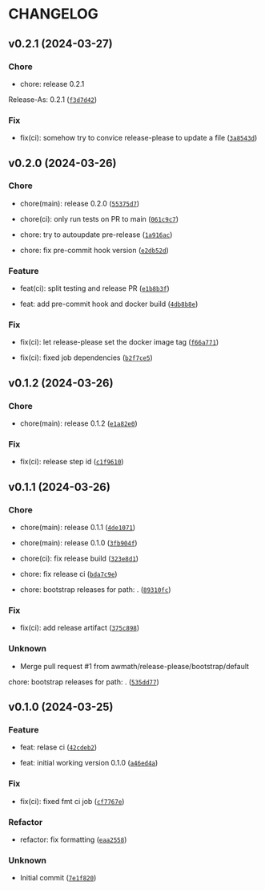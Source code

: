 # CHANGELOG



## v0.2.1 (2024-03-27)

### Chore

* chore: release 0.2.1

Release-As: 0.2.1 ([`f3d7d42`](https://github.com/awmath/pip-license-check/commit/f3d7d42e50be923eed227abc066e858a90a6e3a2))

### Fix

* fix(ci): somehow try to convice release-please to update a file ([`3a8543d`](https://github.com/awmath/pip-license-check/commit/3a8543d7bf85757b35a5b5f103e329ce7608a307))


## v0.2.0 (2024-03-26)

### Chore

* chore(main): release 0.2.0 ([`55375d7`](https://github.com/awmath/pip-license-check/commit/55375d714e735fc6947286e654ce3ce4c13487fe))

* chore(ci): only run tests on PR to main ([`061c9c7`](https://github.com/awmath/pip-license-check/commit/061c9c7a0de7a79854dd6afa45886918196b7207))

* chore: try to autoupdate pre-release ([`1a916ac`](https://github.com/awmath/pip-license-check/commit/1a916acdf2fb5842dcaaadaa09f9d09fb81ce9cf))

* chore: fix pre-commit hook version ([`e2db52d`](https://github.com/awmath/pip-license-check/commit/e2db52d3b5f08dbaa81d1fd413972bb1b1a63aa6))

### Feature

* feat(ci): split testing and release PR ([`e1b8b3f`](https://github.com/awmath/pip-license-check/commit/e1b8b3f1669ea52a2bca79c65076777e2ba3f0d6))

* feat: add pre-commit hook and docker build ([`4db8b8e`](https://github.com/awmath/pip-license-check/commit/4db8b8e2e9e523f89876477a0894d8865fa52645))

### Fix

* fix(ci): let release-please set the docker image tag ([`f66a771`](https://github.com/awmath/pip-license-check/commit/f66a7713e78468ce954b468de4ffdca470891914))

* fix(ci): fixed job dependencies ([`b2f7ce5`](https://github.com/awmath/pip-license-check/commit/b2f7ce5e89175134ae7e99e26f0658d0c5668771))


## v0.1.2 (2024-03-26)

### Chore

* chore(main): release 0.1.2 ([`e1a82e0`](https://github.com/awmath/pip-license-check/commit/e1a82e0822f6a6c3bc818bb2c69a9696371ed06c))

### Fix

* fix(ci): release step id ([`c1f9610`](https://github.com/awmath/pip-license-check/commit/c1f9610cbdfc6cf53ec0d9e80b5a8a30db7a91d4))


## v0.1.1 (2024-03-26)

### Chore

* chore(main): release 0.1.1 ([`4de1071`](https://github.com/awmath/pip-license-check/commit/4de1071326c890feff72d0c2b61cdd87fe3bca55))

* chore(main): release 0.1.0 ([`3fb904f`](https://github.com/awmath/pip-license-check/commit/3fb904fd89eebadc9fa1b9fee56936df68ba8a69))

* chore(ci): fix release build ([`323e8d1`](https://github.com/awmath/pip-license-check/commit/323e8d12e0dcf821a1bc51d93327490f4a3d9fbf))

* chore: fix release ci ([`bda7c9e`](https://github.com/awmath/pip-license-check/commit/bda7c9e08e5759b5d019e486d6561fa1a0cc36c4))

* chore: bootstrap releases for path: . ([`89310fc`](https://github.com/awmath/pip-license-check/commit/89310fc407baaa004d67972d75436005981092b5))

### Fix

* fix(ci): add release artifact ([`375c898`](https://github.com/awmath/pip-license-check/commit/375c898537f05961ceb80e2ef62023ce1aee5997))

### Unknown

* Merge pull request #1 from awmath/release-please/bootstrap/default

chore: bootstrap releases for path: . ([`535dd77`](https://github.com/awmath/pip-license-check/commit/535dd77279dc5f4f245420b79465a69675e05e39))


## v0.1.0 (2024-03-25)

### Feature

* feat: relase ci ([`42cdeb2`](https://github.com/awmath/pip-license-check/commit/42cdeb2a0da543c2bd2e63132742e4ecd8a89740))

* feat: initial working version 0.1.0 ([`a46ed4a`](https://github.com/awmath/pip-license-check/commit/a46ed4a70d86bd151763e7edc5c7aba576fa9aec))

### Fix

* fix(ci): fixed fmt ci job ([`cf7767e`](https://github.com/awmath/pip-license-check/commit/cf7767ed730d7ffb5bbfe42a34c41f518de749d7))

### Refactor

* refactor: fix formatting ([`eaa2558`](https://github.com/awmath/pip-license-check/commit/eaa25585febbc73b3eff7fcae8ab5c0c3ce8e0ec))

### Unknown

* Initial commit ([`7e1f820`](https://github.com/awmath/pip-license-check/commit/7e1f82042dfa92e57ace2dca4c6d19f088731749))
